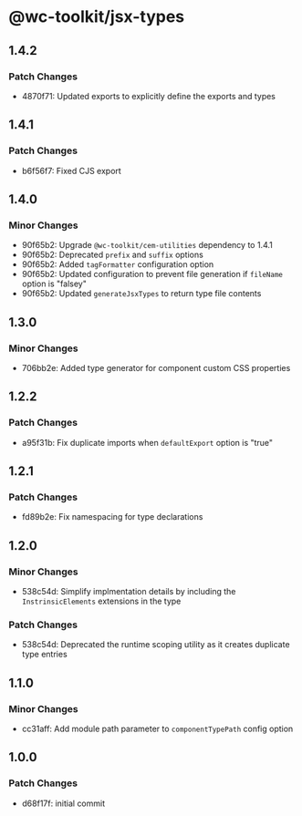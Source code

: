 # @wc-toolkit/jsx-types

## 1.4.2

### Patch Changes

- 4870f71: Updated exports to explicitly define the exports and types

## 1.4.1

### Patch Changes

- b6f56f7: Fixed CJS export

## 1.4.0

### Minor Changes

- 90f65b2: Upgrade `@wc-toolkit/cem-utilities` dependency to 1.4.1
- 90f65b2: Deprecated `prefix` and `suffix` options
- 90f65b2: Added `tagFormatter` configuration option
- 90f65b2: Updated configuration to prevent file generation if `fileName` option is "falsey"
- 90f65b2: Updated `generateJsxTypes` to return type file contents

## 1.3.0

### Minor Changes

- 706bb2e: Added type generator for component custom CSS properties

## 1.2.2

### Patch Changes

- a95f31b: Fix duplicate imports when `defaultExport` option is "true"

## 1.2.1

### Patch Changes

- fd89b2e: Fix namespacing for type declarations

## 1.2.0

### Minor Changes

- 538c54d: Simplify implmentation details by including the `InstrinsicElements` extensions in the type

### Patch Changes

- 538c54d: Deprecated the runtime scoping utility as it creates duplicate type entries

## 1.1.0

### Minor Changes

- cc31aff: Add module path parameter to `componentTypePath` config option

## 1.0.0

### Patch Changes

- d68f17f: initial commit
